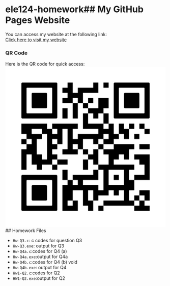 # ele124-homework## My GitHub Pages Website  

You can access my website at the following link:  
[Click here to visit my website]( https://kubrakarakus5.github.io/ele124-homework/)

### QR Code  
Here is the QR code for quick access:  
![QR Code](frame.png)## Homework Files

- `Hw-Q3.c`: c codes for question Q3
- `Hw-Q3.exe`: output for Q3
- `Hw-Q4a.c`:codes for Q4 (a)
- `Hw-Q4a.exe`:output for Q4a
- `Hw-Q4b.c`:codes for Q4 (b) void 
- `Hw-Q4b.exe`: output for Q4
- `Hw1-Q2.c`:codes for Q2
- `HW1-Q2.exe`:output for Q2



